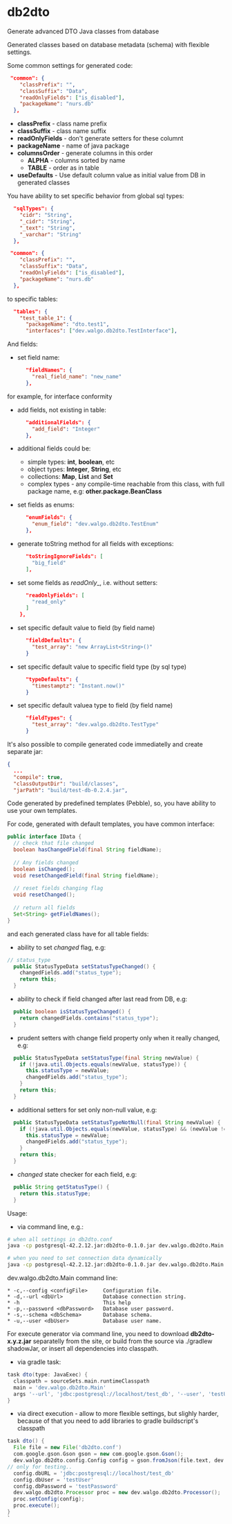 # db2dto

Generate advanced DTO Java classes from database

Generated classes based on database metadata (schema) with flexible settings.

Some common settings for generated code:

```json
 "common": {
    "classPrefix": "",
    "classSuffix": "Data",
    "readOnlyFields": ["is_disabled"],
    "packageName": "nurs.db"
  },
```

  * **classPrefix** - class name prefix
  * **classSuffix** - class name suffix
  * **readOnlyFields** - don't generate setters for these columnt
  * **packageName** - name of java package
  * **columnsOrder** - generate columns in this order
    * **ALPHA** - columns sorted by name
    * **TABLE** - order as in table
  * **useDefaults** - Use default column value as initial value from DB in generated classes


You have ability to set specific behavior from global sql types:

```json
  "sqlTypes": {
    "cidr": "String",
    "_cidr": "String",
    "_text": "String",
    "_varchar": "String"
  },
```


```json
 "common": {
    "classPrefix": "",
    "classSuffix": "Data",
    "readOnlyFields": ["is_disabled"],
    "packageName": "nurs.db"
  },
```

to specific tables:

```json
  "tables": {
    "test_table_1": {
      "packageName": "dto.test1",
      "interfaces": ["dev.walgo.db2dto.TestInterface"],
```

And fields:

  * set field name:

```json
      "fieldNames": {
        "real_field_name": "new_name"
      },
```
for example, for interface conformity


  * add fields, not existing in table:

```json
      "additionalFields": {
        "add_field": "Integer"
      },
```

  * additional fields could be:
    * simple types: **int**, **boolean**, etc
    * object types: **Integer**, **String**, etc
    * collections: **Map**, **List** and **Set**
    * complex types - any compile-time reachable from this class, with full package name, e.g: **other.package.BeanClass**
  

  * set fields as enums:

```json
      "enumFields": {
        "enum_field": "dev.walgo.db2dto.TestEnum"
      },
```

  * generate toString method for all fields with exceptions:

```json
      "toStringIgnoreFields": [
        "big_field"
      ],
```


  * set some fields as _readOnly__, i.e. without setters:

```json
      "readOnlyFields": [
        "read_only"
      ]
    },
```

  * set specific default value to field (by field name)

```json
      "fieldDefaults": {
        "test_array": "new ArrayList<String>()"
      }
```

  * set specific default value to specific field type (by sql type)

```json
      "typeDefaults": {
        "timestamptz": "Instant.now()"
      }
```

  * set specific default valuea type to field (by field name)

```json
      "fieldTypes": {
        "test_array": "dev.walgo.db2dto.TestType"
      }
```


It's also possible to compile generated code immediatelly and create separate jar:

```json
{
  ...
  "compile": true,
  "classOutputDir": "build/classes",
  "jarPath": "build/test-db-0.2.4.jar",
```

Code generated by predefined templates (Pebble), so, you have ability to use your own templates.

For code, generated with default templates, you have common interface:

```java
public interface IData {
  // check that file changed
  boolean hasChangedField(final String fieldName);
  
  // Any fields changed
  boolean isChanged();
  void resetChangedField(final String fieldName);
  
  // reset fields changing flag
  void resetChanged();
  
  // return all fields 
  Set<String> getFieldNames();
}
```

and each generated class have for all table fields:

  * ability to set _changed_ flag, e.g:

```java
// status_type
  public StatusTypeData setStatusTypeChanged() {
    changedFields.add("status_type");
    return this;
  }
```

  * ability to check if field changed after last read from DB, e.g:
  
```java
  public boolean isStatusTypeChanged() {
    return changedFields.contains("status_type");
  }
```

  * prudent setters with change field property only when it really changed, e.g:
  

```java
  public StatusTypeData setStatusType(final String newValue) {
    if (!java.util.Objects.equals(newValue, statusType)) {
      this.statusType = newValue;
      changedFields.add("status_type");
    }
    return this;
  }
```

  * additional setters for set only non-null value, e.g:
  
```java
  public StatusTypeData setStatusTypeNotNull(final String newValue) {
    if (!java.util.Objects.equals(newValue, statusType) && (newValue != null)) {
      this.statusType = newValue;
      changedFields.add("status_type");
    }
    return this;
  }
```

  * _changed_ state checker for each field, e.g:
  

```java
  public String getStatusType() {
    return this.statusType;
  }
```

Usage:

  * via command line, e.g.:
```sh
# when all settings in db2dto.conf
java -cp postgresql-42.2.12.jar:db2dto-0.1.0.jar dev.walgo.db2dto.Main
```

```sh
# when you need to set connection data dynamically
java -cp postgresql-42.2.12.jar:db2dto-0.1.0.jar dev.walgo.db2dto.Main --url jdbc:postgresql://localhost/test_db --user testUser --password testPassword
```

dev.walgo.db2dto.Main command line:

    * -c,--config <configFile>     Configuration file.
    * -d,--url <dbUrl>             Database connection string.
    * -h                           This help
    * -p,--password <dbPassword>   Database user password.
    * -s,--schema <dbSchema>       Database schema.
    * -u,--user <dbUser>           Database user name.

For execute generator via command line, you need to download **db2dto-x.y.z.jar** separatelly from the site, or build from the source via ./gradlew shadowJar, or insert all dependencies into classpath.


  * via gradle task:

```groovy
task dto(type: JavaExec) {
  classpath = sourceSets.main.runtimeClasspath
  main = 'dev.walgo.db2dto.Main'
  args '--url', 'jdbc:postgresql://localhost/test_db', '--user', 'testUser', '--password', 'testPassword'
}
```

  * via direct execution - allow to more flexible settings, but slighly harder, because of that you need to add libraries to gradle buildscript's classpath
  
```groovy
task dto() {
  File file = new File('db2dto.conf')
  com.google.gson.Gson gson = new com.google.gson.Gson();
  dev.walgo.db2dto.config.Config config = gson.fromJson(file.text, dev.walgo.db2dto.config.Config.class);
// only for testing..
  config.dbURL = 'jdbc:postgresql://localhost/test_db'
  config.dbUser = 'testUser'
  config.dbPassword = 'testPassword'
  dev.walgo.db2dto.Processor proc = new dev.walgo.db2dto.Processor();
  proc.setConfig(config);
  proc.execute();
} 
`


